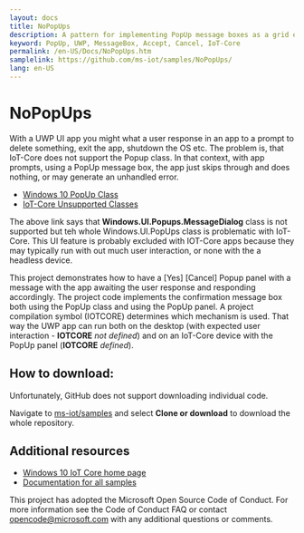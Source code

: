 ```yaml
---
layout: docs
title: NoPopUps
description: A pattern for implementing PopUp message boxes as a grid element in IoT-Core UWP apps where PopUps aren't supported
keyword: PopUp, UWP, MessageBox, Accept, Cancel, IoT-Core
permalink: /en-US/Docs/NoPopUps.htm
samplelink: https://github.com/ms-iot/samples/NoPopUps/
lang: en-US
---
```


# NoPopUps

With a UWP UI app you might what a user response in an app to a prompt to delete something, exit the app, shutdown the OS etc. The problem is, that IoT-Core does not support the Popup class. In that context, with app prompts, using a PopUp message box, the app just skips through and does nothing, or may generate an unhandled error. 
* [Windows 10 PopUp Class](https://msdn.microsoft.com/en-us/library/windows/apps/windows.ui.xaml.controls.primitives.popup.aspx)
* [IoT-Core Unsupported Classes](https://developer.microsoft.com/en-us/windows/iot/docs/unavailableapis)

The above link says that   **Windows.UI.Popups.MessageDialog** class is not supported but teh whole Windows.UI.PopUps class is problematic with IoT-Core. This UI feature is probably excluded with IOT-Core apps because they may typically run with out much user interaction, or none with the a headless device.

This project demonstrates how to have a [Yes] [Cancel] Popup panel with a message with the app awaiting the user response and responding accordingly. The project code implements the confirmation message box both using the PopUp class and using the PopUp panel. A project compilation symbol (IOTCORE) determines which mechanism is used. That way the UWP app can run both on the desktop (with expected user interaction - **IOTCORE** _not defined_) and on an IoT-Core device with the PopUp panel (**IOTCORE** _defined_).

## How to download:

Unfortunately, GitHub does not support downloading individual code. 

Navigate to [ms-iot/samples](https://github.com/ms-iot/samples) and select **Clone or download** to download the whole repository.


## Additional resources
* [Windows 10 IoT Core home page](https://developer.microsoft.com/en-us/windows/iot/)
* [Documentation for all samples](https://developer.microsoft.com/en-us/windows/iot/samples)

This project has adopted the Microsoft Open Source Code of Conduct. For more information see the Code of Conduct FAQ or contact opencode@microsoft.com with any additional questions or comments.
